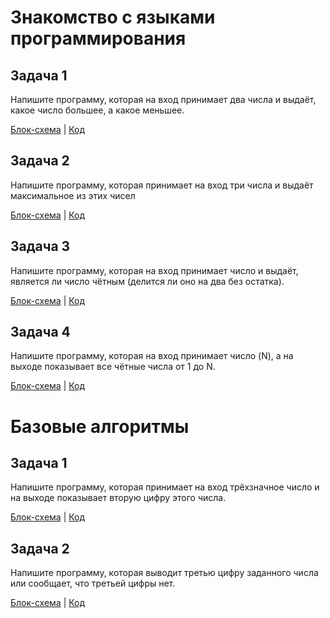 # Знакомство с языками программирования

## Задача 1

Напишите программу, которая на вход принимает два числа и выдаёт, какое число большее, а какое меньшее.

[Блок-схема](Seminar_1/Task1/diag.drawio.png) | [Код](Seminar_1/Task1/Program.cs)

## Задача 2

Напишите программу, которая принимает на вход три числа и выдаёт максимальное из этих чисел

[Блок-схема](Seminar_1/Task2/diagr.drawio.png) | [Код](Seminar_1/Task2/Program.cs)

## Задача 3

Напишите программу, которая на вход принимает число и выдаёт, является ли число чётным (делится ли оно на два без остатка).

[Блок-схема](Seminar_1/Task3/dia.drawio.png) | [Код](Seminar_1/Task3/Program.cs)

## Задача 4

Напишите программу, которая на вход принимает число (N), а на выходе показывает все чётные числа от 1 до N.

[Блок-схема](Seminar_1/Task4/di.drawio.png) | [Код](Seminar_1/Task4/Program.cs)

# Базовые алгоритмы

## Задача 1

Напишите программу, которая принимает на вход трёхзначное число и на выходе показывает вторую цифру этого числа.

[Блок-схема](Seminar_2/Task5/d.drawio.png) | [Код](Seminar_2/Task5/Program.cs)

## Задача 2

Напишите программу, которая выводит третью цифру заданного числа или сообщает, что третьей цифры нет.

[Блок-схема](Seminar_2/Task6/diagram.drawio.png) | [Код](Seminar_2/Task6/Program.cs)